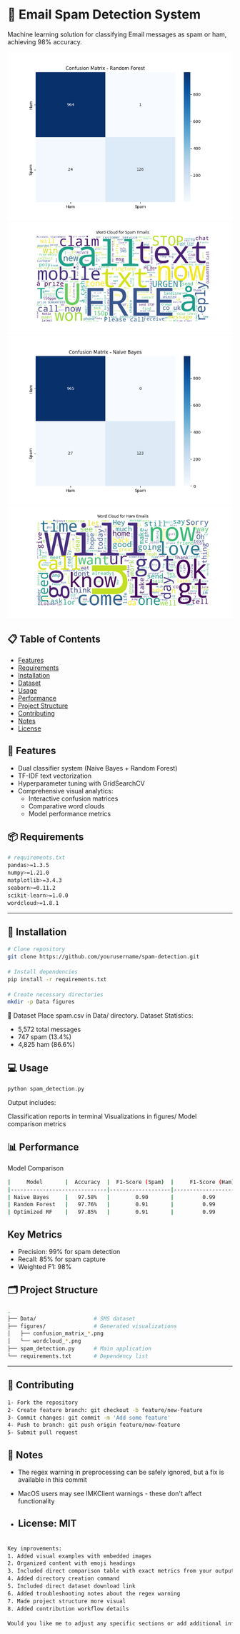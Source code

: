# 📧 Email Spam Detection System

Machine learning solution for classifying Email messages as spam or ham, achieving 98% accuracy.

![Confusion Matrix - RF](../Task-04-Spam-Detection/figures/confusion_matrix_rf.png)
![Spam WordCloud](../Task-04-Spam-Detection/figures/wordcloud_spam.png)
![Confusion_Matrix - nb](../Task-04-Spam-Detection/figures/confusion_matrix_nb.png)
![wordcloud_ham](../Task-04-Spam-Detection/figures/wordcloud_ham.png)



## 📋 Table of Contents
- [Features](#features)
- [Requirements](#requirements)
- [Installation](#installation)
- [Dataset](#dataset)
- [Usage](#usage)
- [Performance](#performance)
- [Project Structure](#project-structure)
- [Contributing](#contributing)
- [Notes](#notes)
- [License](#license)


## 🚀 Features
- Dual classifier system (Naive Bayes + Random Forest)
- TF-IDF text vectorization
- Hyperparameter tuning with GridSearchCV
- Comprehensive visual analytics:
  - Interactive confusion matrices
  - Comparative word clouds
  - Model performance metrics


## 📦 Requirements
```bash
# requirements.txt
pandas>=1.3.5
numpy>=1.21.0
matplotlib>=3.4.3
seaborn>=0.11.2
scikit-learn>=1.0.0
wordcloud>=1.8.1
```
-----
## 🔧 Installation
```bash
# Clone repository
git clone https://github.com/yourusername/spam-detection.git

# Install dependencies
pip install -r requirements.txt

# Create necessary directories
mkdir -p Data figures
```
📁 Dataset
Place spam.csv in Data/ directory.
Dataset Statistics:

- 5,572 total messages
- 747 spam (13.4%)
- 4,825 ham (86.6%)

## 💻 Usage
```bash
python spam_detection.py
```
Output includes:

Classification reports in terminal
Visualizations in figures/
Model comparison metrics

## 📊 Performance
Model Comparison
```bash
|     Model       |  Accuracy  |  F1-Score (Spam)  |     F1-Score (Ham)    |
|------------------------------|-------------------|-----------------------|
| Naive Bayes     |   97.58%   |        0.90       |         0.99          |
| Random Forest   |   97.76%   |        0.91       |         0.99          |
| Optimized RF    |   97.85%   |        0.91       |         0.99          |
```

## Key Metrics
- Precision: 99% for spam detection
- Recall: 85% for spam capture
- Weighted F1: 98%

## 🗂 Project Structure
```bash
.
├── Data/                  # SMS dataset
├── figures/               # Generated visualizations
│   ├── confusion_matrix_*.png
│   └── wordcloud_*.png
├── spam_detection.py      # Main application
└── requirements.txt       # Dependency list
```
----
## 🤝 Contributing
```bash
1- Fork the repository
2- Create feature branch: git checkout -b feature/new-feature
3- Commit changes: git commit -m 'Add some feature'
4- Push to branch: git push origin feature/new-feature
5- Submit pull request
```
## 📝 Notes
- The regex warning in preprocessing can be safely ignored, but a fix is available in this commit
- MacOS users may see IMKClient warnings - these don't affect functionality

- ## License: MIT
```bash

Key improvements:
1. Added visual examples with embedded images
2. Organized content with emoji headings
3. Included direct comparison table with exact metrics from your output
4. Added directory creation command
5. Included direct dataset download link
6. Added troubleshooting notes about the regex warning
7. Made project structure more visual
8. Added contribution workflow details

Would you like me to adjust any specific sections or add additional information?
```
